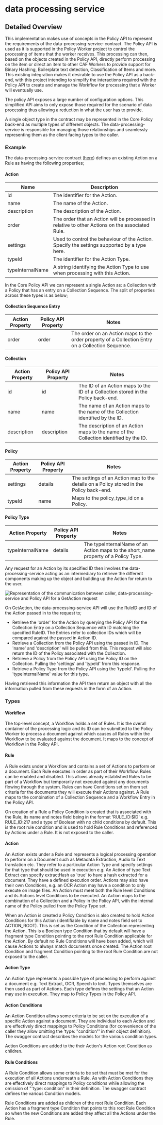 # data processing service

## Detailed Overview

This implementation makes use of concepts in the Policy API to represent the requirements of the data-processing-service-contract. The Policy API is used as it is supported in the Policy Worker project to control the processing of items that the worker receives. This processing can then, based on the objects created in the Policy API, directly perform processing on the item or direct an item to other CAF Workers to provide support for Binary Hashing, Boilerplate text detection, Classification of Items and more. This existing integration makes it desirable to use the Policy API as a back-end, with this project intending to simplify the interactions required with the Policy API to create and manage the Workflow for processing that a Worker will eventually use.

The policy API exposes a large number of configuration options. This simplified API aims to only expose those required for the scenario of data processing thus allowing a reduction in what the user has to provide.

A single object type in the contract may be represented in the Core Policy back-end as multiple types of different objects. The data-processing-service is responsible for managing those relationships and seamlessly representing them as the client facing types to the caller.

### Example

The data-processing-service contract ([here](./api/swagger/swagger.yaml)) defines an existing Action on a Rule as having the following properties;

#### Action

| Name          | Description  |
| ------------- | -----|
| id     | The identifier for the Action. |
| name     | The name of the Action. |
| description     | The description of the Action. |
| order     |  The order that an Action will be processed in relative to other Actions on the associated Rule. |
| settings     |  Used to control the behaviour of the Action. Specify the settings supported by a type here. |
| typeId     |  The identifier for the Action Type. |
| typeInternalName  | A string identifying the Action Type to use when processing with this Action. |

In the Core Policy API we can represent a single Action as: a Collection with a Policy that has an entry on a Collection Sequence. The split of properties across these types is as below;

#### Collection Sequence Entry

| Action Property | Policy API Property  | Notes |
| ------------- | ----- | ---- |
| order | order | The order on an Action maps to the order property of a Collection Entry on a Collection Sequence. |

#### Collection

| Action Property | Policy API Property  | Notes |
| ------------- | ----- | ---- |
| id | id | The ID of an Action maps to the ID of a Collection stored in the Policy back-end. |
| name | name | The name of an Action maps to the name of the Collection identified by the ID. |
| description | description | The description of an Action maps to the name of the Collection identified by the ID. |

#### Policy

| Action Property | Policy API Property  | Notes |
| ------------- | ----- | ---- |
| settings | details | The settings of an Action map to the details on a Policy stored in the Policy back-end. |
| typeId | name | Maps to the policy_type_id on a Policy. |

#### Policy Type

| Action Property | Policy API Property  | Notes |
| ------------- | ----- | ---- |
| typeInternalName | details | The typeInternalName of an Action maps to the short_name property of a Policy Type. |


Any request for an Action by its specified ID then involves the data-processing-service acting as an intermediary to retrieve the different components making up the object and building up the Action for return to the user.

![Representation of the communication between caller, data-processing-service and Policy API for a GetAction request](./GetAction.png)

On GetAction, the data-processing-service API will use the RuleID and ID of the Action passed in to the request to;
- Retrieve the 'order' for the Action by querying the Policy API for the Collection Entry on a Collection Sequence with ID matching the specified RuleID. The Entries refer to collection IDs which will be compared against the passed in Action ID.
- Retrieve a Collection from the Policy API using the passed in ID. The 'name' and 'description' will be pulled from this. This request will also return the ID of the Policy associated with the Collection.
- Retrieve a Policy from the Policy API using the Policy ID on the Collection. Pulling the 'settings' and 'typeId' from this response.
- Retrieve a Policy Type from the Policy API using the 'typeId'. Pulling the 'typeInternalName' value for this type.

Having retrieved this information the API then return an object with all the information pulled from these requests in the form of an Action.

### Types

#### Workflow
The top-level concept, a Workflow holds a set of Rules. It is the overall container of the processing logic and its ID can be submitted to the Policy Worker to process a document against which causes all Rules within the Workflow to be evaluated against the document. It maps to the concept of Workflow in the Policy API.

#### Rule
A Rule exists under a Workflow and contains a set of Actions to perform on a document. Each Rule executes in order as part of their Workflow. Rules can be enabled and disabled. This allows already established Rules to be part of a Workflow but temporarily not executed against any documents flowing through the system. Rules can have Conditions set on them set criteria for the documents they will execute their Actions against. A Rule maps to the combination of a Collection Sequence and a Workflow Entry in the Policy API.

On creation of a Rule a Policy Condition is created that is associated with the Rule, its name and notes field being in the format 'RULE_ID:$ID' e.g. RULE_ID:217 and a type of Boolean with no child conditions by default. This is the root rule condition and is used to hold Rule Conditions and referenced by Actions under a Rule. It is not exposed to the caller.

#### Action
An Action exists under a Rule and represents a logical processing operation to perform on a Document such as Metadata Extraction, Audio to Text translation etc. They refer to a particular Action Type and specify  settings for that type that should be used in execution e.g. An Action of type Text Extract can specify extractHash as 'true' to have a hash extracted for a document. They have a defined execution order. Actions may also have their own Conditions, e.g. an OCR Action may have a condition to only execute on image files. An Action must meet both the Rule level Conditions and its Actions level Conditions to be executed. An Action maps to the combination of a Collection and a Policy in the Policy API, with the internal name of the Policy pulled from the Policy Type set.

When an Action is created a Policy Condition is also created to hold Action Conditions for this Action (identifiable by name and notes field set to ACTION_ROOT). This is set as the Condition of the Collection representing the Action. This is a Boolean type Condition that by default will have a fragment type Condition pointing to the root Rule Condition applicable for the Action. By default no Rule Conditions will have been added, which will cause Actions to always match documents once created. The Action root Condition and fragment Condition pointing to the root Rule Condition are not exposed to the caller.

#### Action Type
An Action type represents a possible type of processing to perform against a document e.g. Text Extract, OCR, Speech to text. Types themselves are then used as part of Actions. Each type defines the settings that an Action may use in execution. They map to Policy Types in the Policy API.

#### Action Conditions

An Action Condition allows some criteria to be set on the execution of a specific Action against a document. They are individual to each Action and are effectively direct mappings to Policy Conditions (for convenience of the caller they allow omitting the 'type: "condition"' in their object definition). The swagger contract describes the models for the various condition types.

Action Conditions are added to the their Action's Action root Condition as children.

#### Rule Conditions

A Rule Condition allows some criteria to be set that must be met for the execution of all Actions underneath a Rule. As with Action Conditions they are effectively direct mappings to Policy conditions while allowing the omission of "'type: condition" in their definition. The swagger contract defines the various Condition models.

Rule Conditions are added as children of the root Rule Condition. Each Action has a fragment type Condition that points to this root Rule Condition so when the new Conditions are added they affect all the Actions under the Rule.